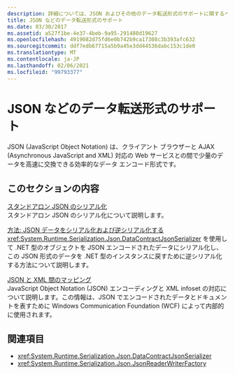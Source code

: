 ```yaml
---
description: 詳細については、JSON およびその他のデータ転送形式のサポートに関するページを参照してください。
title: JSON などのデータ転送形式のサポート
ms.date: 03/30/2017
ms.assetid: a527f1be-4e37-4beb-9a95-291480d19627
ms.openlocfilehash: 4919082d75fd6e0b742b9ca17308c3b393afc632
ms.sourcegitcommit: ddf7edb67715a5b9a45e3dd44536dabc153c1de0
ms.translationtype: MT
ms.contentlocale: ja-JP
ms.lasthandoff: 02/06/2021
ms.locfileid: "99793377"
---
```

# <a name="support-for-json-and-other-data-transfer-formats"></a>JSON などのデータ転送形式のサポート

JSON (JavaScript Object Notation) は、クライアント ブラウザーと AJAX (Asynchronous JavaScript and XML) 対応の Web サービスとの間で少量のデータを高速に交換できる効率的なデータ エンコード形式です。  
  
## <a name="in-this-section"></a>このセクションの内容  

 [スタンドアロン JSON のシリアル化](stand-alone-json-serialization.md)  
 スタンドアロン JSON のシリアル化について説明します。  
  
 [方法: JSON データをシリアル化および逆シリアル化する](how-to-serialize-and-deserialize-json-data.md)  
 <xref:System.Runtime.Serialization.Json.DataContractJsonSerializer> を使用して .NET 型のオブジェクトを JSON エンコードされたデータにシリアル化し、この JSON 形式のデータを .NET 型のインスタンスに戻すために逆シリアル化する方法について説明します。  
  
 [JSON と XML 間のマッピング](mapping-between-json-and-xml.md)  
 JavaScript Object Notation (JSON) エンコーディングと XML infoset の対応について説明します。この情報は、JSON でエンコードされたデータとドキュメントを表すために Windows Communication Foundation (WCF) によって内部的に使用されます。  
  
## <a name="see-also"></a>関連項目

- <xref:System.Runtime.Serialization.Json.DataContractJsonSerializer>
- <xref:System.Runtime.Serialization.Json.JsonReaderWriterFactory>
